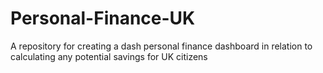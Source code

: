 # Personal-Finance-UK
A repository for creating a dash personal finance dashboard in relation to calculating any potential savings for UK citizens
